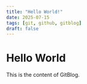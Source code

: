 ```yaml
---
title: "Hello World!"
date: 2025-07-15
tags: [git, github, gitblog]
draft: false
---
```


# Hello World

This is the content of GitBlog.
